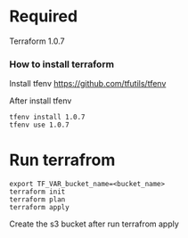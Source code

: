 # Required
Terraform 1.0.7
### How to install terraform 
Install tfenv https://github.com/tfutils/tfenv

After install tfenv
```
tfenv install 1.0.7
tfenv use 1.0.7
```

# Run terrafrom 
```
export TF_VAR_bucket_name=<bucket_name>
terraform init
terraform plan 
terraform apply
```

Create the s3 bucket after run terrafrom apply

